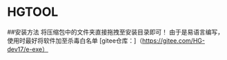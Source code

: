 # HGTOOL
##安装方法
将压缩包中的文件夹直接拖拽至安装目录即可！
由于是易语言编写，使用时最好将软件加至杀毒白名单
[gitee仓库：]（https://gitee.com/HG-dev17/e-exe）
